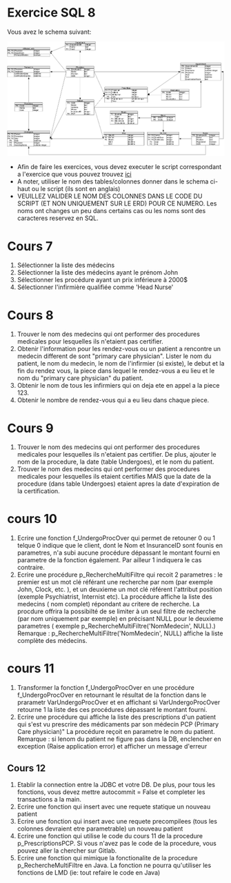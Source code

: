 # Exercice SQL 8

Vous avez le schema suivant:

![](images/8_schema_figure.png)


* Afin de faire les exercices, vous devez executer le script correspondant a l'exercice que vous pouvez trouvez [ici](scripts/)
* A noter, utiliser le nom des tables/colonnes donner dans le schema ci-haut ou le script (ils sont en anglais)
* VEUILLEZ VALIDER LE NOM DES COLONNES DANS LE CODE DU SCRIPT (ET NON UNIQUEMENT SUR LE ERD) POUR CE NUMERO. Les noms ont changes un peu dans certains cas ou les noms sont des caracteres reservez en SQL.

# Cours 7
1. Sélectionner la liste des médecins
2. Sélectionner la liste des médecins ayant le prénom John
3. Sélectionner les procédure ayant un prix inférieure à 2000$
4. Sélectionner l'infirmière qualifiée comme 'Head Nurse' 


# Cours 8

1. Trouver le nom des medecins qui ont performer des procedures medicales pour lesquelles ils n'etaient pas certifier.
2. Obtenir l'information pour les rendez-vous ou un patient a rencontre un medecin different de sont "primary care physician". Lister le nom du patient, le nom du medecin, le nom de l'infirmier (si existe), le debut et la fin du rendez vous, la piece dans lequel le rendez-vous a eu lieu et le nom du "primary care physician" du patient.
3. Obtenir le nom de tous les infirmiers qui on deja ete en appel a la piece 123.
4. Obtenir le nombre de rendez-vous qui a eu lieu dans chaque piece.

# Cours 9
1. Trouver le nom des medecins qui ont performer des procedures medicales pour lesquelles ils n'etaient pas certifier. De plus, ajouter le nom de la procedure, la date (table Undergoes), et le nom du patient.
2. Trouver le nom des medecins qui ont performer des procedures medicales pour lesquelles ils etaient certifies MAIS que la date de la procedure (dans table Undergoes) etaient apres la date d'expiration de la certification.

# cours 10

1. Ecrire une fonction f_UndergoProcOver qui permet de retouner 0 ou 1 telque 0 indique que le client, dont le Nom et InsuranceID sont founis en parametres, n'a subi aucune procédure dépassant le montant fourni en parametre de la fonction également. Par ailleur 1 indiquera le cas contraire.
2. Ecrire une procédure p_RechercheMultiFiltre qui recoit 2 parametres : le premier est un mot clé référant une recherche par nom (par exemple John, Clock, etc. ), et un deuxieme un mot clé référent l'attribut position (exemple Psychiatrist,  Internist etc). La procédure affiche la liste des medecins ( nom complet) répondant au critere de recherche. La procdure offrira la possibilté de se limiter à un seul filtre de recherche (par nom uniquement par exemple) en précisant NULL pour le deuxieme parametres ( exemple p_RechercheMultiFiltre('NomMedecin', NULL).)  
Remarque : p_RechercheMultiFiltre('NomMedecin', NULL) affiche la liste complète des médecins.


# cours 11

1. Transformer la fonction f_UndergoProcOver en une procédure f_UndergoProcOver en retournant le résultat de la fonction dans le prarametr VarUndergoProcOver et en affichant si VarUndergoProcOver retourne 1 la liste des ces procédures dépassant le montant fourni. 
2. Ecrire une procédure qui affiche la liste des prescriptions d'un patient qui s'est vu prescrire des médicaments par son médecin PCP (Primary Care physician)" La procédure reçoit en parametre le nom du patient. 
Remarque : si lenom du patient ne figure pas dans la DB, enclencher en exception (Raise application error) et afficher un message d'erreur 

## Cours 12
1. Etablir la connection entre la JDBC et votre DB. De plus, pour tous les fonctions, vous devez mettre autocommit = False et completer les transactions a la main.
2. Ecrire une fonction qui insert avec une requete statique un nouveau patient
3. Ecrire une fonction qui insert avec une requete precompilees (tous les colonnes devraient etre parametrable) un nouveau patient
4. Ecrire une fonction qui utilise le code du cours 11 de la procedure p_PrescriptionsPCP. Si vous n'avez pas le code de la procedure, vous pouvez aller la chercher sur Gitlab.
5. Ecrire une fonction qui mimique la fonctionalite de la procedure p_RechercheMultiFiltre en Java. La fonction ne pourra qu'utiliser les fonctions de LMD (ie: tout refaire le code en Java)

